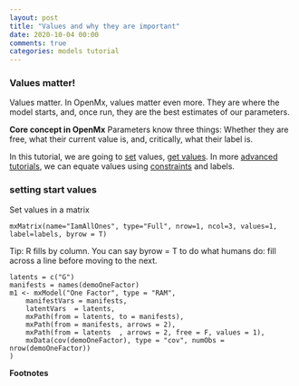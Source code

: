 ```yaml
---
layout: post
title: "Values and why they are important"
date: 2020-10-04 00:00
comments: true
categories: models tutorial
---
```


### Values matter!

Values matter. In OpenMx, values matter even more. They are where the model starts, and, once run, they are the best estimates of our parameters.

**Core concept in OpenMx**
Parameters know three things: Whether they are free, what their current value is, and, critically, what their label is.

In this tutorial, we are going to [set](#setStarts) values, [get values](#getValues). In more [advanced tutorials](), we can equate values using [constraints]() and labels.

### setting start values

Set values in a matrix

``` splus
mxMatrix(name="IamAllOnes", type="Full", nrow=1, ncol=3, values=1, label=labels, byrow = T)

```

Tip: R fills by column. You can say byrow = T to do what humans do: fill across a line before moving to the next.

``` splus
latents = c("G")
manifests = names(demoOneFactor)
m1 <- mxModel("One Factor", type = "RAM",
	manifestVars = manifests,
	latentVars  = latents,
	mxPath(from = latents, to = manifests),
	mxPath(from = manifests, arrows = 2),
	mxPath(from = latents  , arrows = 2, free = F, values = 1),
	mxData(cov(demoOneFactor), type = "cov", numObs = nrow(demoOneFactor))
)
```


**Footnotes**
[^1]: 